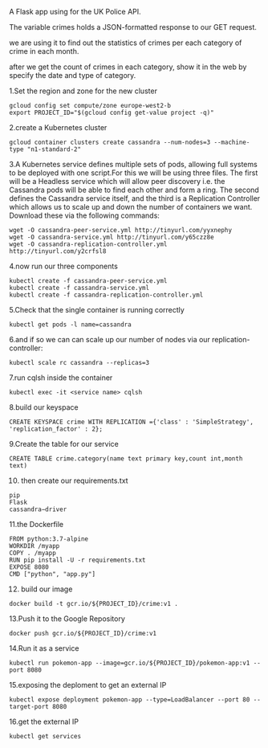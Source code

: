 A Flask app using for the UK Police API.

The variable crimes holds a JSON-formatted response to our GET request.

we are using it to find out the statistics of crimes per each category of crime in each month.

after we get the count of crimes in each category, show it in the web by specify the date and type of category.

1.Set the region and zone for the new cluster
```
gcloud config set compute/zone europe-west2-b
export PROJECT_ID="$(gcloud config get-value project -q)"
```

2.create a Kubernetes cluster
```
gcloud container clusters create cassandra --num-nodes=3 --machine-type "n1-standard-2"
```

3.A Kubernetes service defines multiple sets of pods, allowing full systems to be deployed with one script.For this we will be using three files. The first will be a Headless service which will allow peer discovery i.e. the Cassandra pods will be able to find each other and form a ring. The second defines the Cassandra service itself, and the third is a Replication Controller which allows us to scale up and down the number of containers we want. Download these via the following commands:
```
wget -O cassandra-peer-service.yml http://tinyurl.com/yyxnephy
wget -O cassandra-service.yml http://tinyurl.com/y65czz8e
wget -O cassandra-replication-controller.yml http://tinyurl.com/y2crfsl8
```

4.now run our three components
```
kubectl create -f cassandra-peer-service.yml
kubectl create -f cassandra-service.yml
kubectl create -f cassandra-replication-controller.yml
```

5.Check that the single container is running correctly
```
kubectl get pods -l name=cassandra
```

6.and if so we can can scale up our number of nodes via our replication-controller:
```
kubectl scale rc cassandra --replicas=3
```

7.run cqlsh inside the container
```
kubectl exec -it <service name> cqlsh
```

8.build our keyspace
```
CREATE KEYSPACE crime WITH REPLICATION ={'class' : 'SimpleStrategy', 'replication_factor' : 2};
```

9.Create the table for our service
```
CREATE TABLE crime.category(name text primary key,count int,month text)
```

10. then create our requirements.txt
```
pip
Flask
cassandra−driver
```

11.the Dockerfile
```
FROM python:3.7-alpine
WORKDIR /myapp
COPY . /myapp
RUN pip install -U -r requirements.txt
EXPOSE 8080
CMD ["python", "app.py"]
```

12. build our image
```
docker build -t gcr.io/${PROJECT_ID}/crime:v1 .
```

13.Push it to the Google Repository
```
docker push gcr.io/${PROJECT_ID}/crime:v1
```

14.Run it as a service
```
kubectl run pokemon-app --image=gcr.io/${PROJECT_ID}/pokemon-app:v1 --port 8080
```

15.exposing the deploment to get an external IP
```
kubectl expose deployment pokemon-app --type=LoadBalancer --port 80 --target-port 8080
```

16.get the external IP
```
kubectl get services
```
